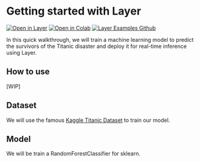 # Getting started with Layer

[![Open in Layer](https://development.layer.co/assets/badge.svg)](https://development.layer.co/layer/titanic) [![Open in Colab](https://colab.research.google.com/assets/colab-badge.svg)](https://colab.research.google.com/github/layerai/examples/blob/main/titanic/GettingStartedWithLayer.ipynb) [![Layer Examples Github](https://badgen.net/badge/icon/github?icon=github&label)](https://github.com/layerai/examples/tree/main/titanic)

In this quick walkthrough, we will train a machine learning model to predict the survivors of the Titanic disaster and deploy it for real-time inference using Layer.

## How to use

[WIP]

## Dataset

We will use the famous [Kaggle Titanic Dataset](https://www.kaggle.com/competitions/titanic/data) to train our model. 


## Model

We will be train a RandomForestClassifier for sklearn.